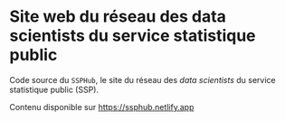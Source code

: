 # Site web du réseau des data scientists du service statistique public

Code source du `SSPHub`, le site du réseau des 
_data scientists_ du service statistique public (SSP).

Contenu disponible sur https://ssphub.netlify.app
